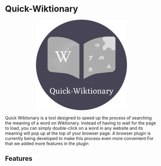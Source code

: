 # Quick-Wiktionary

<p align="center"><img src="https://github.com/keerthichandran/Quick-Wiktionary/blob/main/Images/Dark.png" width="300px" height="300px" alt="logo" />

Quick Wiktionary is a tool designed to speed up the process of searching the meaning of a word on Wiktionary. Instead of having to wait for the page to load, you can simply double-click on a word in any website and its meaning will pop up at the top of your browser page. A browser plugin is currently being developed to make this process even more convenient.For that we added more features in the plugin

## Features
